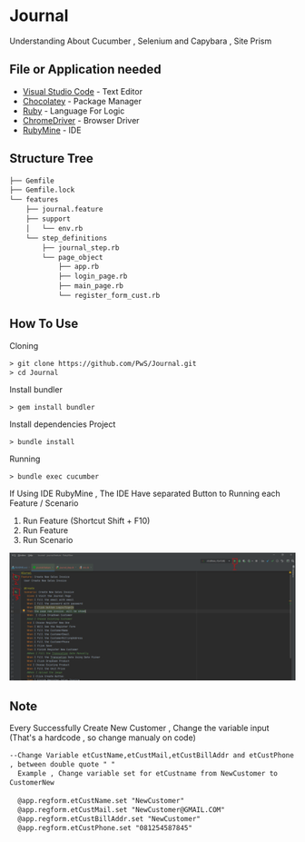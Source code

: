 # Journal
Understanding About Cucumber , Selenium and Capybara , Site Prism

## File or Application needed
* [Visual Studio Code](https://code.visualstudio.com/) - Text Editor
* [Chocolatey](https://chocolatey.org/) - Package Manager
* [Ruby](https://rubyinstaller.org/downloads/) - Language For Logic
* [ChromeDriver](https://chromedriver.chromium.org/downloads) - Browser Driver
* [RubyMine](https://www.jetbrains.com/ruby/) - IDE

## Structure Tree
```bash
├── Gemfile
├── Gemfile.lock
└── features
    ├── journal.feature
    ├── support 
    │   └── env.rb
    └── step_definitions
        ├── journal_step.rb
        └── page_object
            ├── app.rb 
            ├── login_page.rb
            ├── main_page.rb
            └── register_form_cust.rb
```

## How To Use
Cloning
```
> git clone https://github.com/PwS/Journal.git
> cd Journal
```

Install bundler
```
> gem install bundler
```

Install dependencies Project
```
> bundle install
```
Running
```
> bundle exec cucumber
```

If Using IDE RubyMine , The IDE Have separated Button to Running each Feature / Scenario
1. Run Feature (Shortcut Shift + F10)
2. Run Feature
3. Run Scenario
<img src="RubyMine.PNG" alt="drawing" width="800"/>


## Note
Every Successfully Create New Customer , Change the variable input (That's a hardcode , so change manualy on code)

```
--Change Variable etCustName,etCustMail,etCustBillAddr and etCustPhone , between double quote " "
  Example , Change variable set for etCustname from NewCustomer to CustomerNew
  
  @app.regform.etCustName.set "NewCustomer"
  @app.regform.etCustMail.set "NewCustomer@GMAIL.COM"
  @app.regform.etCustBillAddr.set "NewCustomer"
  @app.regform.etCustPhone.set "081254587845"
```



